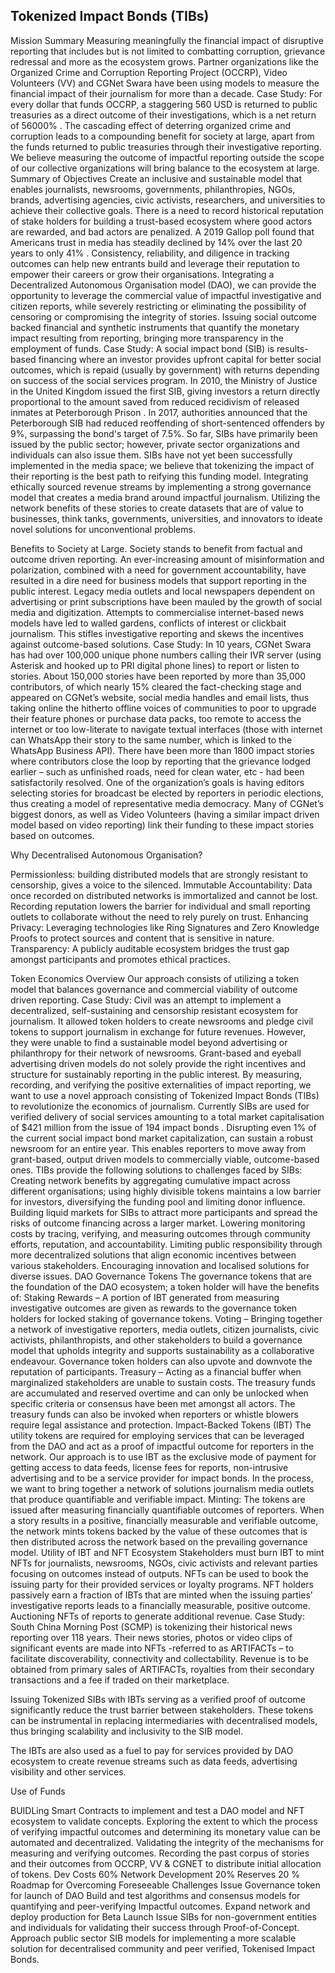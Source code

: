 ## Tokenized Impact Bonds (TIBs)

Mission Summary
Measuring meaningfully the financial impact of disruptive reporting that includes but is not limited to combatting corruption, grievance redressal and more as the ecosystem grows. Partner organizations like the Organized Crime and Corruption Reporting Project (OCCRP), Video Volunteers (VV) and CGNet Swara have been using models to measure the financial impact of their journalism for more than a decade.
Case Study: For every dollar that funds OCCRP, a staggering 560 USD is returned to public treasuries as a direct outcome of their investigations, which is a net return of 56000% . The cascading effect of deterring organized crime and corruption leads to a compounding benefit for society at large, apart from the funds returned to public treasuries through their investigative reporting.
We believe measuring the outcome of impactful reporting outside the scope of our collective organizations will bring balance to the ecosystem at large.
Summary of Objectives
Create an inclusive and sustainable model that enables journalists, newsrooms, governments, philanthropies, NGOs, brands, advertising agencies, civic activists, researchers, and universities to achieve their collective goals. 
There is a need to record historical reputation of stake holders for building a trust-based ecosystem where good actors are rewarded, and bad actors are penalized. A 2019 Gallop poll found that Americans trust in media has steadily declined by 14% over the last 20 years to only 41% . Consistency, reliability, and diligence in tracking outcomes can help new entrants build and leverage their reputation to empower their careers or grow their organisations. 
Integrating a Decentralized Autonomous Organisation model (DAO), we can provide the opportunity to leverage the commercial value of impactful investigative and citizen reports, while severely restricting or eliminating the possibility of censoring or compromising the integrity of stories.
Issuing social outcome backed financial and synthetic instruments that quantify the monetary impact resulting from reporting, bringing more transparency in the employment of funds.
Case Study: A social impact bond (SIB) is results-based financing where an investor provides upfront capital for better social outcomes, which is repaid (usually by government) with returns depending on success of the social services program. In 2010, the Ministry of Justice in the United Kingdom issued the first SIB, giving investors a return directly proportional to the amount saved from reduced recidivism of released inmates at Peterborough Prison . In 2017, authorities announced that the Peterborough SIB had reduced reoffending of short-sentenced offenders by 9%, surpassing the bond's target of 7.5%. 
So far, SIBs have primarily been issued by the public sector; however, private sector organizations and individuals can also issue them. SIBs have not yet been successfully implemented in the media space; we believe that tokenizing the impact of their reporting is the best path to reifying this funding model.
Integrating ethically sourced revenue streams by implementing a strong governance model that creates a media brand around impactful journalism. Utilizing the network benefits of these stories to create datasets that are of value to businesses, think tanks, governments, universities, and innovators to ideate novel solutions for unconventional problems.

Benefits to Society at Large.
Society stands to benefit from factual and outcome driven reporting. An ever-increasing amount of misinformation and polarization, combined with a need for government accountability, have resulted in a dire need for business models that support reporting in the public interest. Legacy media outlets and local newspapers dependent on advertising or print subscriptions have been mauled by the growth of social media and digitization. Attempts to commercialise internet-based news models have led to walled gardens, conflicts of interest or clickbait journalism. This stifles investigative reporting and skews the incentives against outcome-based solutions.
Case Study: In 10 years, CGNet Swara has had over 100,000 unique phone numbers calling their IVR server (using Asterisk and hooked up to PRI digital phone lines) to report or listen to stories. About 150,000 stories have been reported by more than 35,000 contributors, of which nearly 15% cleared the fact-checking stage and appeared on CGNet’s website, social media handles and email lists, thus taking online the hitherto offline voices of communities to poor to upgrade their feature phones or purchase data packs, too remote to access the internet or too low-literate to navigate textual interfaces (those with internet can WhatsApp their story to the same number, which is linked to the WhatsApp Business API). There have been more than 1800 impact stories where contributors close the loop by reporting that the grievance lodged earlier – such as unfinished roads, need for clean water, etc - had been satisfactorily resolved. One of the organization’s goals is having editors selecting stories for broadcast be elected by reporters in periodic elections, thus creating a model of representative media democracy. Many of CGNet’s biggest donors, as well as Video Volunteers (having a similar impact driven model based on video reporting) link their funding to these impact stories based on outcomes.

Why Decentralised Autonomous Organisation?

Permissionless: building distributed models that are strongly resistant to censorship, gives a voice to the silenced.
Immutable Accountability: Data once recorded on distributed networks is immortalized and cannot be lost. Recording reputation lowers the barrier for individual and small reporting outlets to collaborate without the need to rely purely on trust.
Enhancing Privacy: Leveraging technologies like Ring Signatures and Zero Knowledge Proofs to protect sources and content that is sensitive in nature.
Transparency: A publicly auditable ecosystem bridges the trust gap amongst participants and promotes ethical practices.





Token Economics Overview
Our approach consists of utilizing a token model that balances governance and commercial viability of outcome driven reporting.
Case Study: Civil was an attempt to implement a decentralized, self-sustaining and censorship resistant ecosystem for journalism. It allowed token holders to create newsrooms and pledge civil tokens to support journalism in exchange for future revenues. However, they were unable to find a sustainable model beyond advertising or philanthropy for their network of newsrooms. 
Grant-based and eyeball advertising driven models do not solely provide the right incentives and structure for sustainably reporting in the public interest. By measuring, recording, and verifying the positive externalities of impact reporting, we want to use a novel approach consisting of Tokenized Impact Bonds (TIBs) to revolutionize the economics of journalism.
Currently SIBs are used for verified delivery of social services amounting to a total market capitalisation of $421 million from the issue of 194 impact bonds . Disrupting even 1% of the current social impact bond market capitalization, can sustain a robust newsroom for an entire year. This enables reporters to move away from grant-based, output driven models to commercially viable, outcome-based ones.
TIBs provide the following solutions to challenges faced by SIBs:
Creating network benefits by aggregating cumulative impact across different organisations; using highly divisible tokens maintains a low barrier for investors, diversifying the funding pool and limiting donor influence.
Building liquid markets for SIBs to attract more participants and spread the risks of outcome financing across a larger market. 
Lowering monitoring costs by tracing, verifying, and measuring outcomes through community efforts, reputation, and accountability. 
Limiting public responsibility through more decentralized solutions that align economic incentives between various stakeholders. Encouraging innovation and localised solutions for diverse issues.
DAO Governance Tokens
The governance tokens that are the foundation of the DAO ecosystem; a token holder will have the benefits of:
Staking Rewards – A portion of IBT generated from measuring investigative outcomes are given as rewards to the governance token holders for locked staking of governance tokens.
Voting – Bringing together a network of investigative reporters, media outlets, citizen journalists, civic activists, philanthropists, and other stakeholders to build a governance model that upholds integrity and supports sustainability as a collaborative endeavour. Governance token holders can also upvote and downvote the reputation of participants.
Treasury – Acting as a financial buffer when marginalized stakeholders are unable to sustain costs. The treasury funds are accumulated and reserved overtime and can only be unlocked when specific criteria or consensus have been met amongst all actors. The treasury funds can also be invoked when reporters or whistle blowers require legal assistance and protection.
Impact-Backed Tokens (IBT)
The utility tokens are required for employing services that can be leveraged from the DAO and act as a proof of impactful outcome for reporters in the network.
Our approach is to use IBT as the exclusive mode of payment for getting access to data feeds, license fees for reports, non-intrusive advertising and to be a service provider for impact bonds. In the process, we want to bring together a network of solutions journalism media outlets that produce quantifiable and verifiable impact.
Minting: The tokens are issued after measuring financially quantifiable outcomes of reporters. When a story results in a positive, financially measurable and verifiable outcome, the network mints tokens backed by the value of these outcomes that is then distributed across the network based on the prevailing governance model.
Utility of IBT and NFT Ecosystem
Stakeholders must burn IBT to mint NFTs for journalists, newsrooms, NGOs, civic activists and relevant parties focusing on outcomes instead of outputs.
	NFTs can be used to book the issuing party for their provided services or loyalty programs.
NFT holders passively earn a fraction of IBTs that are minted when the issuing parties’ investigative reports leads to a financially measurable, positive outcome.
Auctioning NFTs of reports to generate additional revenue.
Case Study: South China Morning Post (SCMP) is tokenizing their historical news reporting over 118 years. Their news stories, photos or video clips of significant events are made into NFTs -referred to as ARTIFACTs – to facilitate discoverability, connectivity and collectability. Revenue is to be obtained from primary sales of ARTIFACTs, royalties from their secondary transactions and a fee if traded on their marketplace.

Issuing Tokenized SIBs with IBTs serving as a verified proof of outcome significantly reduce the trust barrier between stakeholders. These tokens can be instrumental in replacing intermediaries with decentralised models, thus bringing scalability and inclusivity to the SIB model.

The IBTs are also used as a fuel to pay for services provided by DAO ecosystem to create revenue streams such as data feeds, advertising visibility and other services.







Use of Funds

BUIDLing Smart Contracts to implement and test a DAO model and NFT ecosystem to validate concepts.
Exploring the extent to which the process of verifying impactful outcomes and determining its monetary value can be automated and decentralized.
Validating the integrity of the mechanisms for measuring and verifying outcomes.
Recording the past corpus of stories and their outcomes from OCCRP, VV & CGNET to distribute initial allocation of tokens.
Dev Costs 60%
Network Development 20%
Reserves 20 % 
Roadmap for Overcoming Foreseeable Challenges
Issue Governance token for launch of DAO
Build and test algorithms and consensus models for quantifying and peer-verifying Impactful outcomes.
Expand network and deploy production for Beta Launch
Issue SIBs for non-government entities and individuals for validating their success through Proof-of-Concept. 
Approach public sector SIB models for implementing a more scalable solution for decentralised community and peer verified, Tokenised Impact Bonds.

